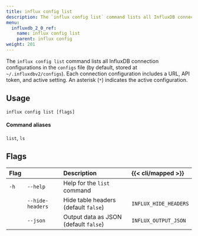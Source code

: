 ```yaml
---
title: influx config list
description: The `influx config list` command lists all InfluxDB connection configurations.
menu:
  influxdb_2_0_ref:
    name: influx config list
    parent: influx config
weight: 201
---
```


The `influx config list` command lists all InfluxDB connection configurations in
the `configs` file (by default, stored at `~/.influxdbv2/configs`).
Each connection configuration includes a URL, API token, and active setting.
An asterisk (`*`) indicates the active configuration.

## Usage
```
influx config list [flags]
```

#### Command aliases
`list`, `ls`

## Flags
| Flag |                  | Description                           | {{< cli/mapped >}}    |
|:---- |:---              |:-----------                           |:------------------    |
| `-h` | `--help`         | Help for the `list` command           |                       |
|      | `--hide-headers` | Hide table headers (default `false`)  | `INFLUX_HIDE_HEADERS` |
|      | `--json`         | Output data as JSON (default `false`) | `INFLUX_OUTPUT_JSON`  |

